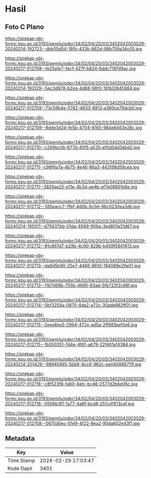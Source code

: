 # Hasil

## Foto C Plano

https://sirekap-obj-formc.kpu.go.id/3193/pemilu/pdpr/34/02/04/20/03/3402042003029-20240214-192723--dbb55d54-18fb-433b-862d-98b759a34c05.jpg

https://sirekap-obj-formc.kpu.go.id/3193/pemilu/pdpr/34/02/04/20/03/3402042003029-20240217-012708--fe25a1e7-1ecf-427f-b824-6ddc7197d9ac.jpg

https://sirekap-obj-formc.kpu.go.id/3193/pemilu/pdpr/34/02/04/20/03/3402042003029-20240214-193129--5ec3d978-b2ea-4d88-98f0-191b12845984.jpg

https://sirekap-obj-formc.kpu.go.id/3193/pemilu/pdpr/34/02/04/20/03/3402042003029-20240217-012709--73c59b4e-5742-4833-8913-a360ce79dcb0.jpg

https://sirekap-obj-formc.kpu.go.id/3193/pemilu/pdpr/34/02/04/20/03/3402042003029-20240217-012709--8dde3d24-fe5b-4704-8165-984e8463e28c.jpg

https://sirekap-obj-formc.kpu.go.id/3193/pemilu/pdpr/34/02/04/20/03/3402042003029-20240217-012710--c269bc0b-677d-45f5-a535-ef0d5dd3ebd2.jpg

https://sirekap-obj-formc.kpu.go.id/3193/pemilu/pdpr/34/02/04/20/03/3402042003029-20240217-012711--c98f6a7a-4b75-4e46-86a3-443198d59cea.jpg

https://sirekap-obj-formc.kpu.go.id/3193/pemilu/pdpr/34/02/04/20/03/3402042003029-20240217-012711--3829ae25-e11e-4b3d-ae4b-ef7e08801e6e.jpg

https://sirekap-obj-formc.kpu.go.id/3193/pemilu/pdpr/34/02/04/20/03/3402042003029-20240217-012712--385eacc7-7fbf-4d0b-9c0d-96c0230ea3db.jpg

https://sirekap-obj-formc.kpu.go.id/3193/pemilu/pdpr/34/02/04/20/03/3402042003029-20240214-195011--d75637bb-01da-4949-906a-3ed801a31d67.jpg

https://sirekap-obj-formc.kpu.go.id/3193/pemilu/pdpr/34/02/04/20/03/3402042003029-20240217-012712--91c897d7-b29b-4c90-829b-b459f5841613.jpg

https://sirekap-obj-formc.kpu.go.id/3193/pemilu/pdpr/34/02/04/20/03/3402042003029-20240217-012713--da9d5b90-25e7-4466-8610-184089e29e01.jpg

https://sirekap-obj-formc.kpu.go.id/3193/pemilu/pdpr/34/02/04/20/03/3402042003029-20240217-012713--1167d99b-755b-4690-83ad-5fb723f2c98f.jpg

https://sirekap-obj-formc.kpu.go.id/3193/pemilu/pdpr/34/02/04/20/03/3402042003029-20240217-012714--5bf3254a-0875-4da2-a72c-30ade882ff01.jpg

https://sirekap-obj-formc.kpu.go.id/3193/pemilu/pdpr/34/02/04/20/03/3402042003029-20240217-012715--2eee8ee5-2994-472e-ad5a-2ff861bef0e6.jpg

https://sirekap-obj-formc.kpu.go.id/3193/pemilu/pdpr/34/02/04/20/03/3402042003029-20240217-012715--1b550351-7d4e-4f61-a679-22f461a14384.jpg

https://sirekap-obj-formc.kpu.go.id/3193/pemilu/pdpr/34/02/04/20/03/3402042003029-20240214-201429--98945985-5bb6-4cc8-962c-ea040898711f.jpg

https://sirekap-obj-formc.kpu.go.id/3193/pemilu/pdpr/34/02/04/20/03/3402042003029-20240217-012716--c8f523f8-fa60-4afc-bc46-2577d2b6e06c.jpg

https://sirekap-obj-formc.kpu.go.id/3193/pemilu/pdpr/34/02/04/20/03/3402042003029-20240217-012716--0506b3f1-1a77-4a8f-bcd8-251cd1913cef.jpg

https://sirekap-obj-formc.kpu.go.id/3193/pemilu/pdpr/34/02/04/20/03/3402042003029-20240217-012708--0675d0ec-01e9-4f22-8ea2-90da602e43f1.jpg


## Metadata

| Key        | Value               |
| ---------- | ------------------- |
| Time Stamp | 2024-02-29 17:03:47 |
| Kode Dapil | 3401                |



